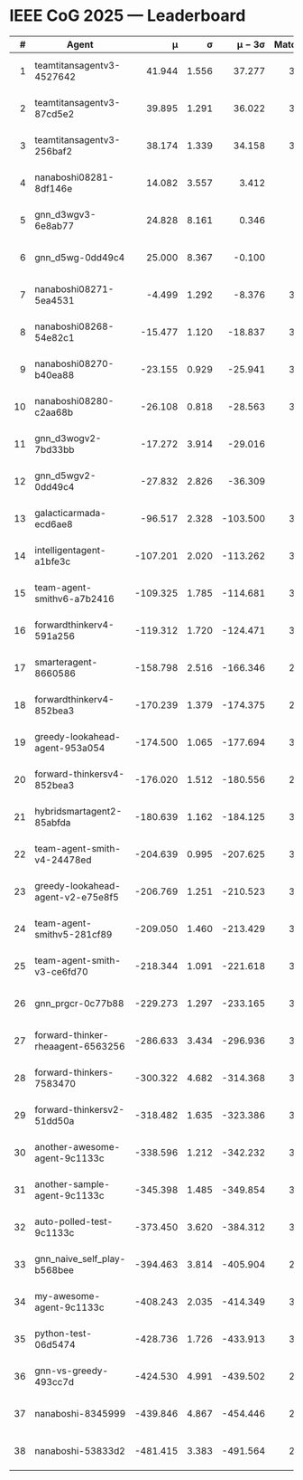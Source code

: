 # IEEE CoG 2025 — Leaderboard

| # | Agent | μ | σ | μ − 3σ | Matches | Updated |
|---:|---|---:|---:|---:|---:|---|
| 1 | teamtitansagentv3-4527642 | 41.944 | 1.556 | 37.277 | 3480 | 2025-08-29 12:14 |
| 2 | teamtitansagentv3-87cd5e2 | 39.895 | 1.291 | 36.022 | 3380 | 2025-08-29 12:14 |
| 3 | teamtitansagentv3-256baf2 | 38.174 | 1.339 | 34.158 | 3440 | 2025-08-29 12:14 |
| 4 | nanaboshi08281-8df146e | 14.082 | 3.557 | 3.412 | 110 | 2025-08-29 12:14 |
| 5 | gnn_d3wgv3-6e8ab77 | 24.828 | 8.161 | 0.346 | 118 | 2025-08-29 12:14 |
| 6 | gnn_d5wg-0dd49c4 | 25.000 | 8.367 | -0.100 | 80 | 2025-08-29 12:14 |
| 7 | nanaboshi08271-5ea4531 | -4.499 | 1.292 | -8.376 | 3880 | 2025-08-29 12:14 |
| 8 | nanaboshi08268-54e82c1 | -15.477 | 1.120 | -18.837 | 3420 | 2025-08-29 12:14 |
| 9 | nanaboshi08270-b40ea88 | -23.155 | 0.929 | -25.941 | 3780 | 2025-08-29 12:14 |
| 10 | nanaboshi08280-c2aa68b | -26.108 | 0.818 | -28.563 | 3200 | 2025-08-29 12:14 |
| 11 | gnn_d3wogv2-7bd33bb | -17.272 | 3.914 | -29.016 | 148 | 2025-08-29 12:14 |
| 12 | gnn_d5wgv2-0dd49c4 | -27.832 | 2.826 | -36.309 | 100 | 2025-08-29 12:14 |
| 13 | galacticarmada-ecd6ae8 | -96.517 | 2.328 | -103.500 | 3500 | 2025-08-29 12:14 |
| 14 | intelligentagent-a1bfe3c | -107.201 | 2.020 | -113.262 | 3254 | 2025-08-29 12:14 |
| 15 | team-agent-smithv6-a7b2416 | -109.325 | 1.785 | -114.681 | 3780 | 2025-08-29 12:14 |
| 16 | forwardthinkerv4-591a256 | -119.312 | 1.720 | -124.471 | 3050 | 2025-08-29 12:14 |
| 17 | smarteragent-8660586 | -158.798 | 2.516 | -166.346 | 2789 | 2025-08-29 12:14 |
| 18 | forwardthinkerv4-852bea3 | -170.239 | 1.379 | -174.375 | 2588 | 2025-08-29 12:14 |
| 19 | greedy-lookahead-agent-953a054 | -174.500 | 1.065 | -177.694 | 3194 | 2025-08-29 12:14 |
| 20 | forward-thinkersv4-852bea3 | -176.020 | 1.512 | -180.556 | 2794 | 2025-08-29 12:14 |
| 21 | hybridsmartagent2-85abfda | -180.639 | 1.162 | -184.125 | 3185 | 2025-08-29 12:14 |
| 22 | team-agent-smith-v4-24478ed | -204.639 | 0.995 | -207.625 | 3278 | 2025-08-29 12:14 |
| 23 | greedy-lookahead-agent-v2-e75e8f5 | -206.769 | 1.251 | -210.523 | 3246 | 2025-08-29 12:14 |
| 24 | team-agent-smithv5-281cf89 | -209.050 | 1.460 | -213.429 | 3500 | 2025-08-29 12:14 |
| 25 | team-agent-smith-v3-ce6fd70 | -218.344 | 1.091 | -221.618 | 3818 | 2025-08-29 12:14 |
| 26 | gnn_prgcr-0c77b88 | -229.273 | 1.297 | -233.165 | 3270 | 2025-08-29 12:14 |
| 27 | forward-thinker-rheaagent-6563256 | -286.633 | 3.434 | -296.936 | 3062 | 2025-08-29 12:14 |
| 28 | forward-thinkers-7583470 | -300.322 | 4.682 | -314.368 | 3400 | 2025-08-29 12:14 |
| 29 | forward-thinkersv2-51dd50a | -318.482 | 1.635 | -323.386 | 3182 | 2025-08-29 12:14 |
| 30 | another-awesome-agent-9c1133c | -338.596 | 1.212 | -342.232 | 3180 | 2025-08-29 12:14 |
| 31 | another-sample-agent-9c1133c | -345.398 | 1.485 | -349.854 | 3560 | 2025-08-29 12:14 |
| 32 | auto-polled-test-9c1133c | -373.450 | 3.620 | -384.312 | 3560 | 2025-08-29 12:14 |
| 33 | gnn_naive_self_play-b568bee | -394.463 | 3.814 | -405.904 | 2920 | 2025-08-29 12:14 |
| 34 | my-awesome-agent-9c1133c | -408.243 | 2.035 | -414.349 | 3740 | 2025-08-29 12:14 |
| 35 | python-test-06d5474 | -428.736 | 1.726 | -433.913 | 3090 | 2025-08-29 12:14 |
| 36 | gnn-vs-greedy-493cc7d | -424.530 | 4.991 | -439.502 | 2520 | 2025-08-29 12:14 |
| 37 | nanaboshi-8345999 | -439.846 | 4.867 | -454.446 | 2740 | 2025-08-29 12:14 |
| 38 | nanaboshi-53833d2 | -481.415 | 3.383 | -491.564 | 2660 | 2025-08-29 12:14 |
